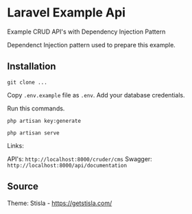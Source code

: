 # Laravel Example Api

Example CRUD API's with Dependency Injection Pattern

Dependenct Injection pattern used to prepare this example.

## Installation

`git clone ...`

Copy `.env.example` file as `.env`. Add your database credentials. 

Run this commands.

`php artisan key:generate`

`php artisan serve`

Links:

API's: `http://localhost:8000/cruder/cms`
Swagger: `http://localhost:8000/api/documentation`



## Source 

Theme: Stisla - https://getstisla.com/